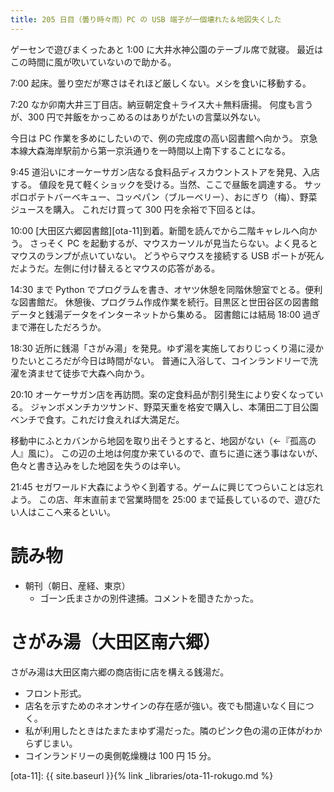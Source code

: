 ```yaml
---
title: 205 日目（曇り時々雨）PC の USB 端子が一個壊れた＆地図失くした
---
```


ゲーセンで遊びまくったあと 1:00 に大井水神公園のテーブル席で就寝。
最近はこの時間に風が吹いていないので助かる。

7:00 起床。曇り空だが寒さはそれほど厳しくない。メシを食いに移動する。

7:20 なか卯南大井三丁目店。納豆朝定食＋ライス大＋無料唐揚。
何度も言うが、300 円で丼飯をかっこめるのはありがたいの言葉以外ない。

今日は PC 作業を多めにしたいので、例の完成度の高い図書館へ向かう。
京急本線大森海岸駅前から第一京浜通りを一時間以上南下することになる。

9:45 道沿いにオーケーサガン店なる食料品ディスカウントストアを発見、入店する。
値段を見て軽くショックを受ける。当然、ここで昼飯を調達する。
サッポロポテトバーベキュー、コッペパン（ブルーベリー）、おにぎり（梅）、野菜ジュースを購入。
これだけ買って 300 円を余裕で下回るとは。

10:00 [大田区六郷図書館][ota-11]到着。新聞を読んでから二階キャレルへ向かう。
さっそく PC を起動するが、マウスカーソルが見当たらない。よく見るとマウスのランプが点いていない。
どうやらマウスを接続する USB ポートが死んだようだ。左側に付け替えるとマウスの応答がある。

14:30 まで Python でプログラムを書き、オヤツ休憩を同階休憩室でとる。便利な図書館だ。
休憩後、プログラム作成作業を続行。目黒区と世田谷区の図書館データと銭湯データをインターネットから集める。
図書館には結局 18:00 過ぎまで滞在しただろうか。

18:30 近所に銭湯「さがみ湯」を発見。ゆず湯を実施しておりじっくり湯に浸かりたいところだが今日は時間がない。
普通に入浴して、コインランドリーで洗濯を済ませて徒歩で大森へ向かう。

20:10 オーケーサガン店を再訪問。案の定食料品が割引発生により安くなっている。
ジャンボメンチカツサンド、野菜天重を格安で購入し、本蒲田二丁目公園ベンチで食す。これだけ食えれば大満足だ。

移動中にふとカバンから地図を取り出そうとすると、地図がない（←『孤高の人』風に）。
この辺の土地は何度か来ているので、直ちに道に迷う事はないが、色々と書き込みをした地図を失うのは辛い。

21:45 セガワールド大森にようやく到着する。ゲームに興じてつらいことは忘れよう。
この店、年末直前まで営業時間を 25:00 まで延長しているので、遊びたい人はここへ来るといい。

# 読み物

* 朝刊（朝日、産経、東京）
  * ゴーン氏まさかの別件逮捕。コメントを聞きたかった。

# さがみ湯（大田区南六郷）

さがみ湯は大田区南六郷の商店街に店を構える銭湯だ。

* フロント形式。
* 店名を示すためのネオンサインの存在感が強い。夜でも間違いなく目につく。
* 私が利用したときはたまたまゆず湯だった。隣のピンク色の湯の正体がわからずじまい。
* コインランドリーの奥側乾燥機は 100 円 15 分。

[ota-11]: {{ site.baseurl }}{% link _libraries/ota-11-rokugo.md %}
